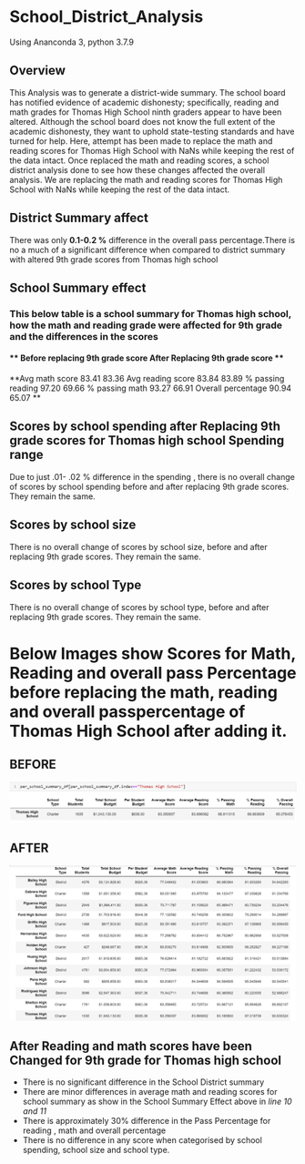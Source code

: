 # School_District_Analysis
Using Ananconda 3, python 3.7.9 
## Overview
 
 This Analysis was to generate a district-wide summary. 
 The school board has notified  evidence of academic dishonesty; specifically, reading and math grades for Thomas High School ninth graders appear to have been altered. Although the school board does not know the full extent of the academic dishonesty, they want to uphold state-testing standards and have turned  for help. Here, attempt has been made  to replace the math and reading scores for Thomas High School with NaNs while keeping the rest of the data intact. Once replaced the math and reading scores, a school district analysis done  to see  how these changes affected the overall analysis.
 We are replacing the math and reading scores for Thomas High School with NaNs while keeping the rest of the data intact. 
## District Summary affect
There was only **0.1-0.2 %** difference in the overall pass percentage.There is no a much of a significant difference  when compared to district summary with altered 9th grade scores from Thomas high school
## School Summary effect
### This below table is a school summary for Thomas high school, how the math and reading grade were affected  for 9th grade and the differences in the scores
 ####                               ** Before replacing 9th grade score                  After Replacing 9th grade score **

**Avg math score                    83.41                                                   83.36
Avg reading score                   83.84                                                   83.89
% passing reading                   97.20                                                   69.66
% passing math                      93.27                                                   66.91
Overall percentage                  90.94                                                   65.07 **

## Scores by school spending after Replacing 9th grade scores for Thomas high school Spending range
Due to just .01- .02 % difference in the spending , there is no overall change of scores by school spending before and after replacing 9th grade scores. They remain the same.
## Scores by school size
There is no overall change of scores by school size, before and after replacing 9th grade scores. They remain the same.
## Scores by school Type
There is no overall change of scores by school type, before and after replacing 9th grade scores. They remain the same.


# Below Images show Scores for Math, Reading and overall pass Percentage before replacing the math, reading and overall passpercentage of Thomas High School after adding it. 

## BEFORE
![Before.PNG](./Resources/Before.PNG)


## AFTER
![After.PNG](./Resources/After.PNG)


## After Reading and math scores have been Changed for 9th grade for Thomas high school
- There is no significant difference in the School District summary
- There are minor differences in average math and reading scores for school summary as show in the School Summary Effect above in _line 10 and 11_
- There is approximately 30% difference in the Pass Percentage for reading , math and overall percentage 
- There is no difference in any score when categorised by school spending, school size and school type.






